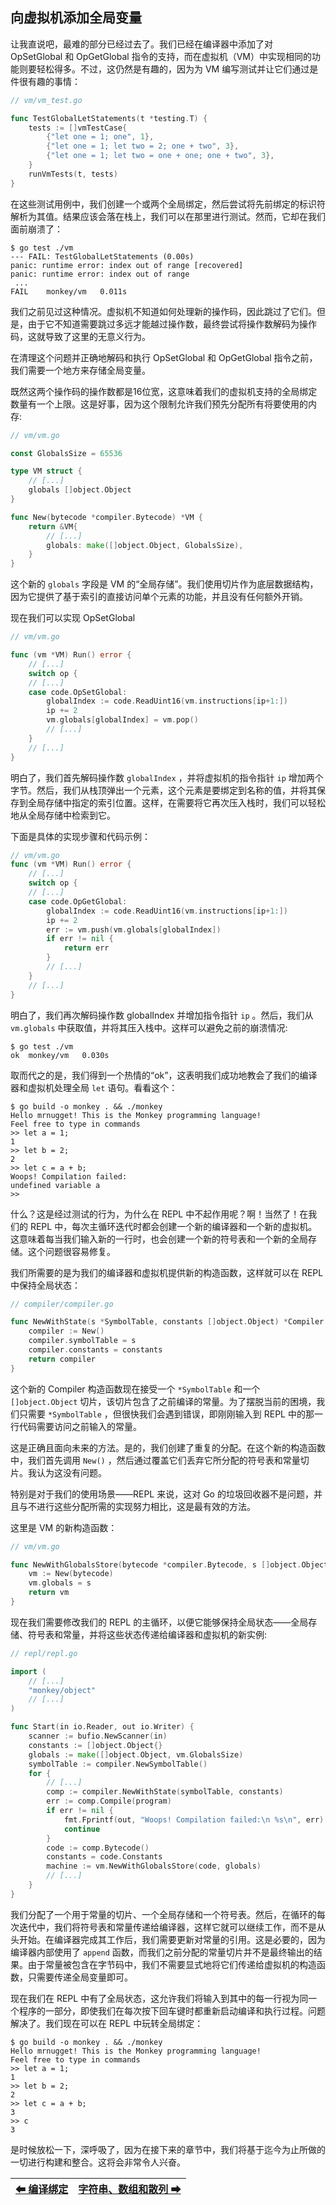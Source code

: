 ## 向虚拟机添加全局变量

让我直说吧，最难的部分已经过去了。我们已经在编译器中添加了对 OpSetGlobal 和 OpGetGlobal 指令的支持，而在虚拟机（VM）中实现相同的功能则要轻松得多。不过，这仍然是有趣的，因为为 VM 编写测试并让它们通过是件很有趣的事情：

```Go
// vm/vm_test.go

func TestGlobalLetStatements(t *testing.T) {
    tests := []vmTestCase{
        {"let one = 1; one", 1},
        {"let one = 1; let two = 2; one + two", 3},
        {"let one = 1; let two = one + one; one + two", 3},
    }
    runVmTests(t, tests)
}
```

在这些测试用例中，我们创建一个或两个全局绑定，然后尝试将先前绑定的标识符解析为其值。结果应该会落在栈上，我们可以在那里进行测试。然而，它却在我们面前崩溃了：

```
$ go test ./vm
--- FAIL: TestGlobalLetStatements (0.00s)
panic: runtime error: index out of range [recovered]
panic: runtime error: index out of range
 ...
FAIL    monkey/vm   0.011s
```

我们之前见过这种情况。虚拟机不知道如何处理新的操作码，因此跳过了它们。但是，由于它不知道需要跳过多远才能越过操作数，最终尝试将操作数解码为操作码，这就导致了这里的无意义行为。

在清理这个问题并正确地解码和执行 OpSetGlobal 和 OpGetGlobal 指令之前，我们需要一个地方来存储全局变量。

既然这两个操作码的操作数都是16位宽，这意味着我们的虚拟机支持的全局绑定数量有一个上限。这是好事，因为这个限制允许我们预先分配所有将要使用的内存:

```Go
// vm/vm.go

const GlobalsSize = 65536

type VM struct {
    // [...]
    globals []object.Object
}

func New(bytecode *compiler.Bytecode) *VM {
    return &VM{
        // [...]
        globals: make([]object.Object, GlobalsSize),
    }
}
```

这个新的 `globals` 字段是 VM 的“全局存储”。我们使用切片作为底层数据结构，因为它提供了基于索引的直接访问单个元素的功能，并且没有任何额外开销。

现在我们可以实现 OpSetGlobal

```Go
// vm/vm.go

func (vm *VM) Run() error {
    // [...]
    switch op {
    // [...]
    case code.OpSetGlobal:
        globalIndex := code.ReadUint16(vm.instructions[ip+1:])
        ip += 2
        vm.globals[globalIndex] = vm.pop()
        // [...]
    }
    // [...]
}
```

明白了，我们首先解码操作数 `globalIndex` ，并将虚拟机的指令指针 `ip` 增加两个字节。然后，我们从栈顶弹出一个元素，这个元素是要绑定到名称的值，并将其保存到全局存储中指定的索引位置。这样，在需要将它再次压入栈时，我们可以轻松地从全局存储中检索到它。

下面是具体的实现步骤和代码示例：

```Go
// vm/vm.go
func (vm *VM) Run() error {
    // [...]
    switch op {
    // [...]
    case code.OpGetGlobal:
        globalIndex := code.ReadUint16(vm.instructions[ip+1:])
        ip += 2
        err := vm.push(vm.globals[globalIndex])
        if err != nil {
            return err
        }
        // [...]
    }
    // [...]
}
```

明白了，我们再次解码操作数 globalIndex 并增加指令指针 `ip` 。然后，我们从 `vm.globals` 中获取值，并将其压入栈中。这样可以避免之前的崩溃情况:

```
$ go test ./vm
ok  monkey/vm   0.030s
```

取而代之的是，我们得到一个热情的“ok”，这表明我们成功地教会了我们的编译器和虚拟机处理全局 `let` 语句。看看这个：

```
$ go build -o monkey . && ./monkey
Hello mrnugget! This is the Monkey programming language!
Feel free to type in commands
>> let a = 1;
1
>> let b = 2;
2
>> let c = a + b;
Woops! Compilation failed:
undefined variable a
>>
```

什么？这是经过测试的行为，为什么在 REPL 中不起作用呢？啊！当然了！在我们的 REPL 中，每次主循环迭代时都会创建一个新的编译器和一个新的虚拟机。这意味着每当我们输入新的一行时，也会创建一个新的符号表和一个新的全局存储。这个问题很容易修复。

我们所需要的是为我们的编译器和虚拟机提供新的构造函数，这样就可以在 REPL 中保持全局状态：

```Go
// compiler/compiler.go

func NewWithState(s *SymbolTable, constants []object.Object) *Compiler {
    compiler := New()
    compiler.symbolTable = s
    compiler.constants = constants
    return compiler
}
```

这个新的 Compiler 构造函数现在接受一个 `*SymbolTable` 和一个 `[]object.Object` 切片，该切片包含了之前编译的常量。为了摆脱当前的困境，我们只需要 `*SymbolTable` ，但很快我们会遇到错误，即刚刚输入到 REPL 中的那一行代码需要访问之前输入的常量。

这是正确且面向未来的方法。是的，我们创建了重复的分配。在这个新的构造函数中，我们首先调用 `New()` ，然后通过覆盖它们丢弃它所分配的符号表和常量切片。我认为这没有问题。

特别是对于我们的使用场景——REPL 来说，这对 Go 的垃圾回收器不是问题，并且与不进行这些分配所需的实现努力相比，这是最有效的方法。

这里是 VM 的新构造函数：

```Go
// vm/vm.go

func NewWithGlobalsStore(bytecode *compiler.Bytecode, s []object.Object) *VM {
    vm := New(bytecode)
    vm.globals = s
    return vm
}
```

现在我们需要修改我们的 REPL 的主循环，以便它能够保持全局状态——全局存储、符号表和常量，并将这些状态传递给编译器和虚拟机的新实例:

```Go
// repl/repl.go

import (
    // [...]
    "monkey/object"
    // [...]
)

func Start(in io.Reader, out io.Writer) {
    scanner := bufio.NewScanner(in)
    constants := []object.Object{}
    globals := make([]object.Object, vm.GlobalsSize)
    symbolTable := compiler.NewSymbolTable()
    for {
        // [...]
        comp := compiler.NewWithState(symbolTable, constants)
        err := comp.Compile(program)
        if err != nil {
            fmt.Fprintf(out, "Woops! Compilation failed:\n %s\n", err)
            continue
        }
        code := comp.Bytecode()
        constants = code.Constants
        machine := vm.NewWithGlobalsStore(code, globals)
        // [...]
    }
}
```

我们分配了一个用于常量的切片、一个全局存储和一个符号表。然后，在循环的每次迭代中，我们将符号表和常量传递给编译器，这样它就可以继续工作，而不是从头开始。在编译器完成其工作后，我们需要更新对常量的引用。这是必要的，因为编译器内部使用了 `append` 函数，而我们之前分配的常量切片并不是最终输出的结果。由于常量被包含在字节码中，我们不需要显式地将它们传递给虚拟机的构造函数，只需要传递全局变量即可。

现在我们在 REPL 中有了全局状态，这允许我们将输入到其中的每一行视为同一个程序的一部分，即使我们在每次按下回车键时都重新启动编译和执行过程。问题解决了。我们现在可以在 REPL 中玩转全局绑定：

```
$ go build -o monkey . && ./monkey
Hello mrnugget! This is the Monkey programming language!
Feel free to type in commands
>> let a = 1;
1
>> let b = 2;
2
>> let c = a + b;
3
>> c
3
```

是时候放松一下，深呼吸了，因为在接下来的章节中，我们将基于迄今为止所做的一切进行构建和整合。这将会非常令人兴奋。

|[⬅ 编译绑定](./31编译绑定.md)|[字符串、数组和散列 ➡](./33字符串、数组和散列.md)|
| --- | --- |

